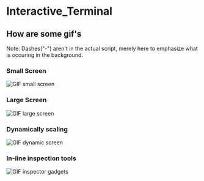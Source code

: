 # Interactive_Terminal

## How are some gif's
Note: Dashes("-") aren't in the actual script, merely here to emphasize what is occuring in the background.

### Small Screen
![GIF small screen](https://github.com/JackFlexington/Interactive_Terminal/images/small-with-dashes.gif)

### Large Screen
![GIF large screen](https://github.com/JackFlexington/Interactive_Terminal/images/large-with-dashes.gif)

### Dynamically scaling
![GIF dynamic screen](https://github.com/JackFlexington/Interactive_Terminal/images/scaling-menu.gif)

### In-line inspection tools
![GIF inspector gadgets](https://github.com/JackFlexington/Interactive_Terminal/images/inspector_gadgets.gif)